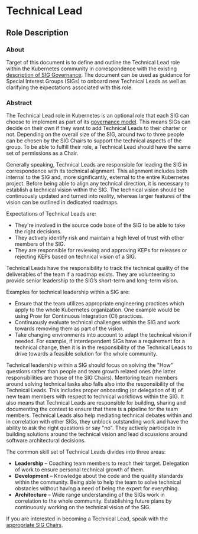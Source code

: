 # Technical Lead

## Role Description

### About

Target of this document is to define and outline the Technical Lead role within
the Kubernetes community in correspondence with the existing [description of SIG
Governance](/committee-steering/governance/sig-governance.md#tech-lead). The
document can be used as guidance for Special Interest Groups (SIGs) to onboard
new Technical Leads as well as clarifying the expectations associated with this
role.

### Abstract

The Technical Lead role in Kubernetes is an optional role that each SIG can
choose to implement as part of its [governance
model](http://git.k8s.io/community/committee-steering/governance/sig-governance.md#roles).
This means SIGs can decide on their own if they want to add Technical Leads to
their charter or not. Depending on the overall size of the SIG, around two to
three people can be chosen by the SIG Chairs to support the technical aspects of
the group. To be able to fulfill their role, a Technical Lead should have the
same set of permissions as a Chair.

Generally speaking, Technical Leads are responsible for leading the SIG in
correspondence with its technical alignment. This alignment includes both
internal to the SIG and, more significantly, external to the entire Kubernetes
project. Before being able to align any technical direction, it is necessary to
establish a technical vision within the SIG. The technical vision should be
continuously updated and turned into reality, whereas larger features of the
vision can be outlined in dedicated roadmaps.

Expectations of Technical Leads are:

- They're involved in the source code base of the SIG to be able to take the
  right decisions.
- They actively identify risk and maintain a high level of trust with other
  members of the SIG.
- They are responsible for reviewing and approving KEPs for releases
  or rejecting KEPs based on technical vision of a SIG.

Technical Leads have the responsibility to track the technical quality of the
deliverables of the team if a roadmap exists. They are volunteering to provide
senior leadership to the SIG’s short-term and long-term vision.

Examples for technical leadership within a SIG are:

- Ensure that the team utilizes appropriate engineering practices which apply to
  the whole Kubernetes organization. One example would be using Prow for
  Continuous Integration (CI) practices.
- Continuously evaluate technical challenges within the SIG and work towards
  removing them as part of the vision.
- Take changing environments into account to adapt the technical vision if
  needed. For example, if interdependent SIGs have a requirement for a technical
  change, then it is in the responsibility of the Technical Leads to drive
  towards a feasible solution for the whole community.

Technical leadership within a SIG should focus on solving the "How" questions
rather than people and team growth related ones (the latter responsibilities are
those of the SIG Chairs). Mentoring team members around solving technical tasks
also falls also into the responsibility of the Technical Leads. This includes
proper onboarding (or delegation of it) of new team members with respect to
technical workflows within the SIG. It also means that Technical Leads are
responsible for building, sharing and documenting the context to ensure that
there is a pipeline for the team members. Technical Leads also help mediating
technical debates within and in correlation with other SIGs, they unblock
outstanding work and have the ability to ask the right questions or say "no".
They actively participate in building solutions around the technical vision and
lead discussions around software architectural decisions.

The common skill set of Technical Leads divides into three areas:

- **Leadership** – Coaching team members to reach their target. Delegation of
  work to ensure personal technical growth of them.
- **Development** – Knowledge about the code and the quality standards within
  the community. Being able to help the team to solve technical obstacles
  without having a need of being the expert for everything.
- **Architecture** – Wide range understanding of the SIGs work in correlation to
  the whole community. Establishing future plans by continuously working on the
  technical vision of the SIG.

If you are interested in becoming a Technical Lead, speak with the [appropriate
SIG Chairs](https://github.com/kubernetes/community/blob/master/sig-list.md).
